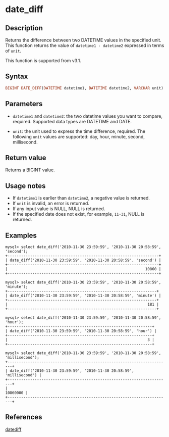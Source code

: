 # date_diff

## Description

Returns the difference between two DATETIME values in the specified unit. This function returns the value of `datetime1 - datetime2` expressed in terms of `unit`.

This function is supported from v3.1.

## Syntax

```Haskell
BIGINT DATE_DIFF(DATETIME datetime1, DATETIME datetime2, VARCHAR unit)
```

## Parameters

- `datetime1` and `datetime2`: the two datetime values you want to compare, required. Supported data types are DATETIME and DATE.

- `unit`: the unit used to express the time difference, required. The following `unit` values are supported: day, hour, minute, second, millisecond.

## Return value

Returns a BIGINT value.

## Usage notes

- If `datetime1` is earlier than `datetime2`, a negative value is returned.
- If `unit` is invalid, an error is returned.
- If any input value is NULL, NULL is returned.
- If the specified date does not exist, for example, `11-31`, NULL is returned.

## Examples

```Plain Text
mysql> select date_diff('2010-11-30 23:59:59', '2010-11-30 20:58:59', 'second');
+-------------------------------------------------------------------+
| date_diff('2010-11-30 23:59:59', '2010-11-30 20:58:59', 'second') |
+-------------------------------------------------------------------+
|                                                             10860 |
+-------------------------------------------------------------------+

mysql> select date_diff('2010-11-30 23:59:59', '2010-11-30 20:58:59', 'minute');
+------------------------------------------------------------------+
| date_diff('2010-11-30 23:59:59', '2010-11-30 20:58:59', 'minute') |
+------------------------------------------------------------------+
|                                                              181 |
+------------------------------------------------------------------+

mysql> select date_diff('2010-11-30 23:59:59', '2010-11-30 20:58:59', 'hour');
+----------------------------------------------------------------+
| date_diff('2010-11-30 23:59:59', '2010-11-30 20:58:59', 'hour') |
+----------------------------------------------------------------+
|                                                              3 |
+----------------------------------------------------------------+

mysql> select date_diff('2010-11-30 23:59:59', '2010-11-30 20:58:59', 'millisecond');
+------------------------------------------------------------------------+
| date_diff('2010-11-30 23:59:59', '2010-11-30 20:58:59', 'millisecond') |
+------------------------------------------------------------------------+
|                                                               10860000 |
+------------------------------------------------------------------------+
```

## References

[datediff](./datediff.md)
